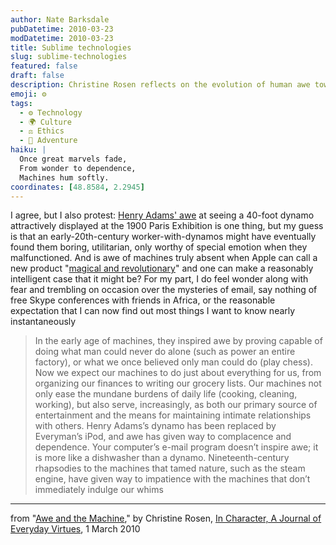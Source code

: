 ```yaml
---
author: Nate Barksdale
pubDatetime: 2010-03-23
modDatetime: 2010-03-23
title: Sublime technologies
slug: sublime-technologies
featured: false
draft: false
description: Christine Rosen reflects on the evolution of human awe toward machines from the marvel of the dynamo to the mundanity of modern technology.
emoji: ⚙️
tags:
  - ⚙️ Technology
  - 🌍 Culture
  - ⚖️ Ethics
  - 🌊 Adventure
haiku: |
  Once great marvels fade,  
  From wonder to dependence,  
  Machines hum softly.
coordinates: [48.8584, 2.2945]
---
```


I agree, but I also protest: [Henry Adams' awe](http://books.google.com/books?id=GIVBAAAAYAAJ&pg=PA379&dq=dynamo+and+the+virgin&ei=JQypS5OqOo6WlASwl9HtDA&cd=1#v=onepage&q=dynamo%20and%20the%20virgin&f=false) at seeing a 40-foot dynamo attractively displayed at the 1900 Paris Exhibition is one thing, but my guess is that an early-20th-century worker-with-dynamos might have eventually found them boring, utilitarian, only worthy of special emotion when they malfunctioned. And is awe of machines truly absent when Apple can call a new product "[magical and revolutionary](http://www.apple.com/)" and one can make a reasonably intelligent case that it might be? For my part, I do feel wonder along with fear and trembling on occasion over the mysteries of email, say nothing of free Skype conferences with friends in Africa, or the reasonable expectation that I can now find out most things I want to know nearly instantaneously

> In the early age of machines, they inspired awe by proving capable of doing what man could never do alone (such as power an entire factory), or what we once believed only man could do (play chess). Now we expect our machines to do just about everything for us, from organizing our finances to writing our grocery lists. Our machines not only ease the mundane burdens of daily life (cooking, cleaning, working), but also serve, increasingly, as both our primary source of entertainment and the means for maintaining intimate relationships with others. Henry Adams’s dynamo has been replaced by Everyman’s iPod, and awe has given way to complacence and dependence. Your computer’s e-mail program doesn’t inspire awe; it is more like a dishwasher than a dynamo. Nineteenth-century rhapsodies to the machines that tamed nature, such as the steam engine, have given way to impatience with the machines that don’t immediately indulge our whims

---

from "[Awe and the Machine](http://web.archive.org/web/20170424172057/http://incharacter.org:80/features/awe-and-the-machine/)," by Christine Rosen, [In Character, A Journal of Everyday Virtues](http://web.archive.org/web/20170424172057/http://incharacter.org:80/features/awe-and-the-machine/), 1 March 2010
